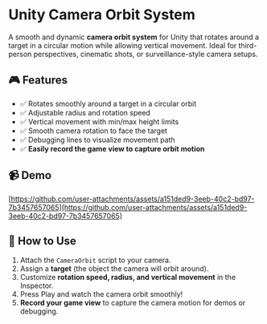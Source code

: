 # Unity Camera Orbit System  

A smooth and dynamic **camera orbit system** for Unity that rotates around a target in a circular motion while allowing vertical movement. Ideal for third-person perspectives, cinematic shots, or surveillance-style camera setups.  

## 🎮 Features  
- ✅ Rotates smoothly around a target in a circular orbit  
- ✅ Adjustable radius and rotation speed  
- ✅ Vertical movement with min/max height limits  
- ✅ Smooth camera rotation to face the target  
- ✅ Debugging lines to visualize movement path  
- ✅ **Easily record the game view to capture orbit motion**  

## 📹 Demo  
[https://github.com/user-attachments/assets/a151ded9-3eeb-40c2-bd97-7b3457657065](https://github.com/user-attachments/assets/a151ded9-3eeb-40c2-bd97-7b3457657065)

## 🔧 How to Use  
1. Attach the `CameraOrbit` script to your camera.  
2. Assign a **target** (the object the camera will orbit around).  
3. Customize **rotation speed, radius, and vertical movement** in the Inspector.  
4. Press Play and watch the camera orbit smoothly!  
5. **Record your game view** to capture the camera motion for demos or debugging.  

